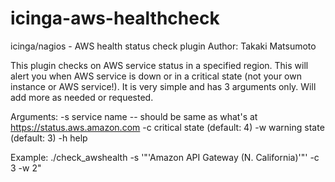 # icinga-aws-healthcheck
icinga/nagios - AWS health status check plugin
Author: Takaki Matsumoto

This plugin checks on AWS service status in a specified region. This will alert you when AWS service is down or in a critical state (not your own instance or AWS service!). It is very simple and has 3 arguments only. Will add more as needed or requested.

Arguments:
-s service name -- should be same as what's at https://status.aws.amazon.com
-c critical state (default: 4)
-w warning state (default: 3)
-h help

Example: 
./check_awshealth -s '"'Amazon API Gateway (N. California)'"' -c 3 -w 2"
